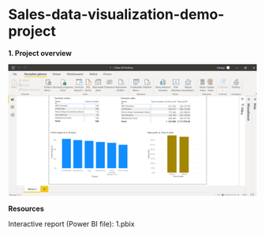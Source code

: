 # Sales-data-visualization-demo-project

__1. Project overview__

![image](https://github.com/TobiasMazan/Sales-data-visualization-demo-project/blob/main/StaticReport.png)

__Resources__

Interactive report (Power BI file): 1.pbix
